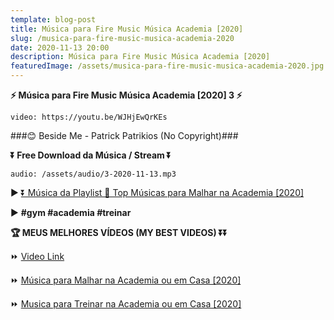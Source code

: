 ```yaml
---
template: blog-post
title: Música para Fire Music Música Academia [2020]
slug: /musica-para-fire-music-musica-academia-2020
date: 2020-11-13 20:00
description: Música para Fire Music Música Academia [2020]
featuredImage: /assets/musica-para-fire-music-musica-academia-2020.jpg
---
```

**⚡ Música para Fire Music Música Academia [2020] 3 ⚡**

<!-- #1: Embed through web URL -->
`video: https://youtu.be/WJHjEwQrKEs`

###😊 Beside Me - Patrick Patrikios (No Copyright)###

**⏬ Free Download da Música / Stream ⏬**

`audio: /assets/audio/3-2020-11-13.mp3`

▶ <a href='https://www.youtube.com/playlist?list=PLM1nZ8E73E3NtqMYjsTjToyixN4ux5if7' rel="nofollow noopener noreferrer" target="_blank">⏬ Música da Playlist 💙 Top Músicas para Malhar na Academia [2020]</a>
 
▶ **#gym #academia #treinar**

**🏆 MEUS MELHORES VÍDEOS (MY BEST VIDEOS) ⏬⏬**

⏩ <a href='https://youtu.be/WJHjEwQrKEs' rel="nofollow noopener noreferrer" target="_blank">Video Link</a>

⏩ <a href='https://www.youtube.com/watch?v=SPKRxS8QQ_A' rel="nofollow noopener noreferrer" target="_blank">Música para Malhar na Academia ou em Casa [2020]</a>

⏩ <a href='https://youtu.be/yxwERCGNSXE' rel="nofollow noopener noreferrer" target="_blank">Musica para Treinar na Academia ou em Casa [2020]</a>